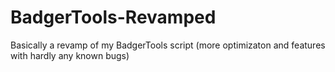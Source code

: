 # BadgerTools-Revamped
Basically a revamp of my BadgerTools script (more optimizaton and features with hardly any known bugs)

